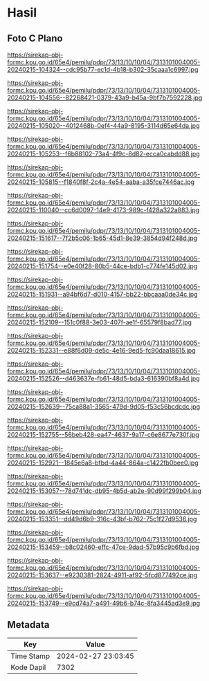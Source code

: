 # Hasil

## Foto C Plano

https://sirekap-obj-formc.kpu.go.id/65e4/pemilu/pdpr/73/13/10/10/04/7313101004005-20240215-104324--cdc95b77-ec1d-4b18-b302-35caaa1c6997.jpg

https://sirekap-obj-formc.kpu.go.id/65e4/pemilu/pdpr/73/13/10/10/04/7313101004005-20240215-104556--82268421-0379-43a9-b45a-9bf7b7592228.jpg

https://sirekap-obj-formc.kpu.go.id/65e4/pemilu/pdpr/73/13/10/10/04/7313101004005-20240215-105020--4012468b-0ef4-44a9-8195-3114d65e64da.jpg

https://sirekap-obj-formc.kpu.go.id/65e4/pemilu/pdpr/73/13/10/10/04/7313101004005-20240215-105253--f6b88102-73a4-4f9c-8d82-ecca0cabdd88.jpg

https://sirekap-obj-formc.kpu.go.id/65e4/pemilu/pdpr/73/13/10/10/04/7313101004005-20240215-105815--f1840f8f-2c4a-4e54-aaba-a35fce7446ac.jpg

https://sirekap-obj-formc.kpu.go.id/65e4/pemilu/pdpr/73/13/10/10/04/7313101004005-20240215-110040--cc6d0097-14e9-4173-989c-f428a322a883.jpg

https://sirekap-obj-formc.kpu.go.id/65e4/pemilu/pdpr/73/13/10/10/04/7313101004005-20240215-151617--7f2b5c06-1b65-45d1-8e39-3854d94f248d.jpg

https://sirekap-obj-formc.kpu.go.id/65e4/pemilu/pdpr/73/13/10/10/04/7313101004005-20240215-151754--e0e40f28-80b5-44ce-bdb1-c774fe145d02.jpg

https://sirekap-obj-formc.kpu.go.id/65e4/pemilu/pdpr/73/13/10/10/04/7313101004005-20240215-151931--a94bf6d7-d010-4157-bb22-bbcaaa0de34c.jpg

https://sirekap-obj-formc.kpu.go.id/65e4/pemilu/pdpr/73/13/10/10/04/7313101004005-20240215-152109--151c0f88-3e03-407f-ae1f-65579f8bad77.jpg

https://sirekap-obj-formc.kpu.go.id/65e4/pemilu/pdpr/73/13/10/10/04/7313101004005-20240215-152331--e88f6d09-de5c-4e16-9ed5-fc90daa18615.jpg

https://sirekap-obj-formc.kpu.go.id/65e4/pemilu/pdpr/73/13/10/10/04/7313101004005-20240215-152526--d463637e-fb61-48d5-bda3-616390bf8a4d.jpg

https://sirekap-obj-formc.kpu.go.id/65e4/pemilu/pdpr/73/13/10/10/04/7313101004005-20240215-152639--75ca88a1-3565-479d-9d05-f53c56bcdcdc.jpg

https://sirekap-obj-formc.kpu.go.id/65e4/pemilu/pdpr/73/13/10/10/04/7313101004005-20240215-152755--56beb428-ea47-4637-9a17-c6e8677e730f.jpg

https://sirekap-obj-formc.kpu.go.id/65e4/pemilu/pdpr/73/13/10/10/04/7313101004005-20240215-152921--1845e6a8-bfbd-4a44-864a-c1422fb0bee0.jpg

https://sirekap-obj-formc.kpu.go.id/65e4/pemilu/pdpr/73/13/10/10/04/7313101004005-20240215-153057--78d741dc-db95-4b5d-ab2e-90d99f299b04.jpg

https://sirekap-obj-formc.kpu.go.id/65e4/pemilu/pdpr/73/13/10/10/04/7313101004005-20240215-153351--dd49d6b9-316c-43bf-b762-75c1f27d9536.jpg

https://sirekap-obj-formc.kpu.go.id/65e4/pemilu/pdpr/73/13/10/10/04/7313101004005-20240215-153459--b8c02460-effc-47ce-9dad-57b95c9b6fbd.jpg

https://sirekap-obj-formc.kpu.go.id/65e4/pemilu/pdpr/73/13/10/10/04/7313101004005-20240215-153637--e9230381-2824-4911-af92-5fcd877492ce.jpg

https://sirekap-obj-formc.kpu.go.id/65e4/pemilu/pdpr/73/13/10/10/04/7313101004005-20240215-153749--e9cd74a7-a491-49b6-b74c-8fa3445ad3e9.jpg


## Metadata

| Key        | Value               |
| ---------- | ------------------- |
| Time Stamp | 2024-02-27 23:03:45 |
| Kode Dapil | 7302                |



